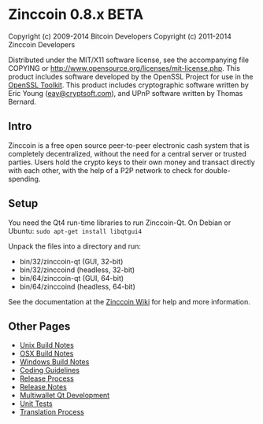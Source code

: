 Zinccoin 0.8.x BETA
====================

Copyright (c) 2009-2014 Bitcoin Developers
Copyright (c) 2011-2014 Zinccoin Developers

Distributed under the MIT/X11 software license, see the accompanying
file COPYING or http://www.opensource.org/licenses/mit-license.php.
This product includes software developed by the OpenSSL Project for use in the [OpenSSL Toolkit](http://www.openssl.org/). This product includes
cryptographic software written by Eric Young ([eay@cryptsoft.com](mailto:eay@cryptsoft.com)), and UPnP software written by Thomas Bernard.


Intro
---------------------
Zinccoin is a free open source peer-to-peer electronic cash system that is
completely decentralized, without the need for a central server or trusted
parties.  Users hold the crypto keys to their own money and transact directly
with each other, with the help of a P2P network to check for double-spending.


Setup
---------------------
You need the Qt4 run-time libraries to run Zinccoin-Qt. On Debian or Ubuntu:
	`sudo apt-get install libqtgui4`

Unpack the files into a directory and run:

- bin/32/zinccoin-qt (GUI, 32-bit)
- bin/32/zinccoind (headless, 32-bit)
- bin/64/zinccoin-qt (GUI, 64-bit)
- bin/64/zinccoind (headless, 64-bit)

See the documentation at the [Zinccoin Wiki](http://zinccoin.info)
for help and more information.


Other Pages
---------------------
- [Unix Build Notes](build-unix.md)
- [OSX Build Notes](build-osx.md)
- [Windows Build Notes](build-msw.md)
- [Coding Guidelines](coding.md)
- [Release Process](release-process.md)
- [Release Notes](release-notes.md)
- [Multiwallet Qt Development](multiwallet-qt.md)
- [Unit Tests](unit-tests.md)
- [Translation Process](translation_process.md)
